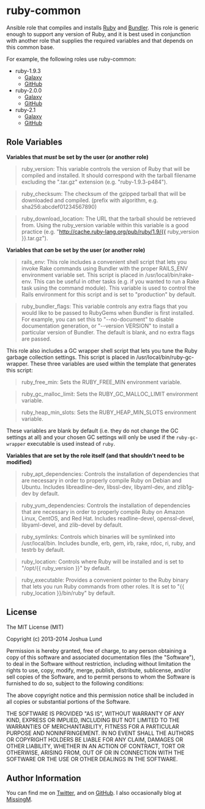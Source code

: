 ruby-common
========

Ansible role that compiles and installs [Ruby](https://www.ruby-lang.org) and [Bundler](http://bundler.io). This role is generic enough to support any version of Ruby, and it is best used in conjunction with another role that supplies the required variables and that depends on this common base.

For example, the following roles use ruby-common:

* ruby-1.9.3
  * [Galaxy](https://galaxy.ansible.com/list#/roles/144)
  * [GitHub](https://github.com/jlund/ansible-ruby-1.9.3)
* ruby-2.0.0
  * [Galaxy](https://galaxy.ansible.com/list#/roles/145)
  * [GitHub](https://github.com/jlund/ansible-ruby-2.0.0)
* ruby-2.1
  * [Galaxy](https://galaxy.ansible.com/list#/roles/146)
  * [GitHub](https://github.com/jlund/ansible-ruby-2.1)


Role Variables
--------------

**Variables that *must* be set by the user (or another role)**

> ruby_version: This variable controls the version of Ruby that will be compiled and installed. It should correspond with the tarball filename excluding the ".tar.gz" extension (e.g. "ruby-1.9.3-p484").

> ruby_checksum: The checksum of the gzipped tarball that will be downloaded and compiled. (prefix with algorithm, e.g. sha256:abcdef01234567890)

> ruby_download_location: The URL that the tarball should be retrieved from. Using the ruby_version variable within this variable is a good practice (e.g. "http://cache.ruby-lang.org/pub/ruby/1.9/{{ ruby_version }}.tar.gz").

**Variables that *can* be set by the user (or another role)**

> rails_env: This role includes a convenient shell script that lets you invoke Rake commands using Bundler with the proper RAILS_ENV environment variable set. This script is placed in /usr/local/bin/rake-env. This can be useful in other tasks (e.g. if you wanted to run a Rake task using the command module). This variable is used to control the Rails environment for this script and is set to "production" by default.

> ruby_bundler_flags: This variable controls any extra flags that you would like to be passed to RubyGems when Bundler is first installed. For example, you can set this to "--no-document" to disable documentation generation, or "--version VERSION" to install a particular version of Bundler. The default is blank, and no extra flags are passed.

This role also includes a GC wrapper shell script that lets you tune the Ruby garbage collection settings. This script is placed in /usr/local/bin/ruby-gc-wrapper. These three variables are used within the template that generates this script:

> ruby_free_min: Sets the RUBY_FREE_MIN environment variable.

> ruby_gc_malloc_limit: Sets the RUBY_GC_MALLOC_LIMIT environment variable.

> ruby_heap_min_slots: Sets the RUBY_HEAP_MIN_SLOTS environment variable.

These variables are blank by default (i.e. they do not change the GC settings at all) and your chosen GC settings will only be used if the `ruby-gc-wrapper` executable is used instead of `ruby`.

**Variables that are set by the role itself (and that shouldn't need to be modified)**

> ruby_apt_dependencies: Controls the installation of dependencies that are necessary in order to properly compile Ruby on Debian and Ubuntu. Includes libreadline-dev, libssl-dev, libyaml-dev, and zlib1g-dev by default.

> ruby_yum_dependencies: Controls the installation of dependencies that are necessary in order to properly compile Ruby on Amazon Linux, CentOS, and Red Hat. Includes readline-devel, openssl-devel, libyaml-devel, and zlib-devel by default.

> ruby_symlinks: Controls which binaries will be symlinked into /usr/local/bin. Includes bundle, erb, gem, irb, rake, rdoc, ri, ruby, and testrb by default.

> ruby_location: Controls where Ruby will be installed and is set to "/opt/{{ ruby_version }}" by default.

> ruby_executable: Provides a convenient pointer to the Ruby binary that lets you run Ruby commands from other roles. It is set to "{{ ruby_location }}/bin/ruby" by default.

License
-------

The MIT License (MIT)

Copyright (c) 2013-2014 Joshua Lund

Permission is hereby granted, free of charge, to any person obtaining a copy of this software and associated documentation files (the "Software"), to deal in the Software without restriction, including without limitation the rights to use, copy, modify, merge, publish, distribute, sublicense, and/or sell copies of the Software, and to permit persons to whom the Software is furnished to do so, subject to the following conditions:

The above copyright notice and this permission notice shall be included in all copies or substantial portions of the Software.

THE SOFTWARE IS PROVIDED "AS IS", WITHOUT WARRANTY OF ANY KIND, EXPRESS OR IMPLIED, INCLUDING BUT NOT LIMITED TO THE WARRANTIES OF MERCHANTABILITY, FITNESS FOR A PARTICULAR PURPOSE AND NONINFRINGEMENT. IN NO EVENT SHALL THE AUTHORS OR COPYRIGHT HOLDERS BE LIABLE FOR ANY CLAIM, DAMAGES OR OTHER LIABILITY, WHETHER IN AN ACTION OF CONTRACT, TORT OR OTHERWISE, ARISING FROM, OUT OF OR IN CONNECTION WITH THE SOFTWARE OR THE USE OR OTHER DEALINGS IN THE SOFTWARE.

Author Information
------------------

You can find me on [Twitter](https://twitter.com/joshualund), and on [GitHub](https://github.com/jlund/). I also occasionally blog at [MissingM](http://missingm.co).
